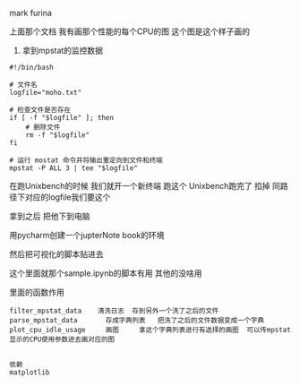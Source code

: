 mark  furina

上面那个文档 我有画那个性能的每个CPU的图 这个图是这个样子画的

1. 拿到mpstat的监控数据

```
#!/bin/bash

# 文件名
logfile="moho.txt"

# 检查文件是否存在
if [ -f "$logfile" ]; then
    # 删除文件
    rm -f "$logfile"
fi

# 运行 mostat 命令并将输出重定向到文件和终端
mpstat -P ALL 3 | tee "$logfile"
```

在跑Unixbench的时候 我们就开一个新终端 跑这个 Unixbench跑完了  掐掉 同路径下对应的logfile我们要这个



拿到之后 把他下到电脑

用pycharm创建一个jupterNote book的环境 

然后把可视化的脚本贴进去

这个里面就那个sample.ipynb的脚本有用  其他的没啥用

里面的函数作用

```
filter_mpstat_data    清洗日志  存到另外一个洗了之后的文件
parse_mpstat_data       存成字典列表   把洗了之后的文件数据变成一个字典
plot_cpu_idle_usage     画图     拿这个字典列表进行有选择的画图  可以传mpstat显示的CPU使用参数进去画对应的图


依赖
matplotlib  
```
